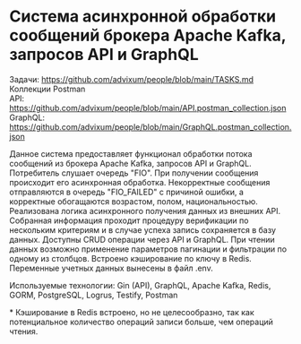 # Система асинхронной обработки сообщений брокера Apache Kafka, запросов API и GraphQL

Задачи: https://github.com/advixum/people/blob/main/TASKS.md <br>
Коллекции Postman <br>
API: https://github.com/advixum/people/blob/main/API.postman_collection.json <br>
GraphQL: https://github.com/advixum/people/blob/main/GraphQL.postman_collection.json <br>

Данное система предоставляет функционал обработки потока сообщений из брокера Apache Kafka, запросов API и GraphQL. Потребитель слушает очередь "FIO". При получении сообщения происходит его асинхронная обработка. Некорректные сообщения отправляются в очередь "FIO_FAILED" с причиной ошибки, а корректные обогащаются возрастом, полом, национальностью. Реализована логика асинхронного получения данных из внешних API. Собранная информация проходит процедуру верификации по нескольким критериям и в случае успеха запись сохраняется в базу данных. Доступны CRUD операции через API и GraphQL. При чтении данных возможно применение параметров пагинации и фильтрации по одному из столбцов. Встроено кэширование по ключу в Redis. Переменные учетных данных вынесены в файл .env.

Используемые технологии: Gin (API), GraphQL, Apache Kafka, Redis, GORM, PostgreSQL, Logrus, Testify, Postman

\* Кэширование в Redis встроено, но не целесообразно, так как потенциальное количество операций записи больше, чем операций чтения.
